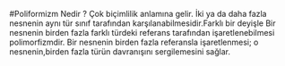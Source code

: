 ﻿#Poliformizm Nedir ?
Çok biçimlilik anlamına gelir.
İki ya da daha fazla nesnenin aynı tür sınıf tarafından karşılanabilmesidir.Farklı bir deyişle Bir nesnenin birden fazla farklı türdeki referans tarafından işaretlenebilmesi polimorfizmdir.
Bir nesnenin birden fazla referansla işaretlenmesi; o nesnenin,birden fazla türün davranışını sergilemesini sağlar.


